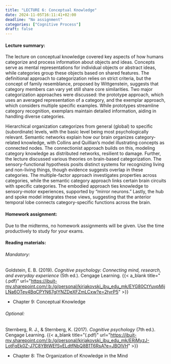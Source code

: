 ```yaml
---
title: "LECTURE 6: Conceptual Knowledge"
date: 2024-11-05T16:11:41+02:00
deadline: "No assignment"
categories: ["Cognitive Process"]
draft: false
---
```


#### Lecture summary:

The lecture on conceptual knowledge covered key aspects of how humans categorize and process information about objects and ideas. Concepts serve as mental representations for individual objects or abstract ideas, while categories group these objects based on shared features. The definitional approach to categorization relies on strict criteria, but the concept of family resemblance, proposed by Wittgenstein, suggests that category members can vary yet still share core similarities. Two major categorization approaches were discussed: the prototype approach, which uses an averaged representation of a category, and the exemplar approach, which considers multiple specific examples. While prototypes streamline category recognition, exemplars maintain detailed information, aiding in handling diverse categories.

Hierarchical organization categorizes from general (global) to specific (subordinate) levels, with the basic level being most psychologically relevant. Semantic networks explain how our brain organizes category-related knowledge, with Collins and Quillian’s model illustrating concepts as connected nodes. The connectionist approach builds on this, modeling category knowledge as distributed networks, resilient to damage. Further, the lecture discussed various theories on brain-based categorization. The sensory-functional hypothesis posits distinct systems for recognizing living and non-living things, though evidence suggests overlap in these categories. The multiple-factor approach investigates properties across categories, while the semantic category approach links certain brain circuits with specific categories. The embodied approach ties knowledge to sensory-motor experiences, supported by “mirror neurons.” Lastly, the hub and spoke model integrates these views, suggesting that the anterior temporal lobe connects category-specific functions across the brain.

#### Homework assignment:

Due to the midterms, no homework assignments will be given. Use the time productively to study for your exams.

#### Reading materials:

###### Mandatory:

Goldstein, E. B. (2019). *Cognitive psychology: Connecting mind, research, and everyday experience* (5th ed.). Cengage Learning. {{< a_blank title="(.pdf)" url="https://ibuit-my.sharepoint.com/:b:/g/personal/kirjakovski_ibu_edu_mk/EYG80CtYuvpMijLNa6OTey4BqCPYN67gIYNZDeXFZmLCxw?e=2tyrP5" >}}

* Chapter 9: Conceptual Knowledge

###### Optional:

Sternberg, R. J., & Sternberg, K. (2017). *Cognitive psychology* (7th ed.). Cengage Learning. {{< a_blank title="(.pdf)" url="https://ibuit-my.sharepoint.com/:b:/g/personal/kirjakovski_ibu_edu_mk/ERiMyzJ-LotFqEk0Z-J7C8YBtWEfSvELdtfNbQ8B1T6RsA?e=JBOlVH" >}}

* Chapter 8: The Organization of Knowledge in the Mind
